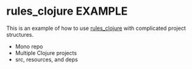 # rules_clojure EXAMPLE

This is an example of how to use [rules_clojure](https://github.com/griffinbank/rules_clojure) with complicated project structures.
- Mono repo
- Multiple Clojure projects
- src, resources, and deps
